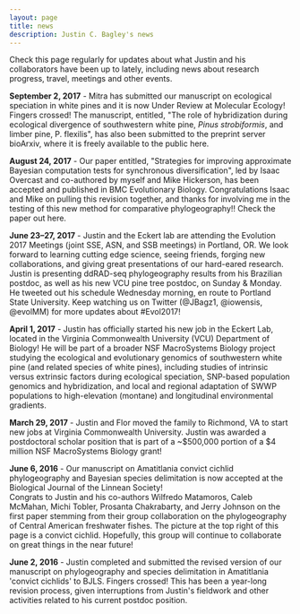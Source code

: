 ```yaml
---
layout: page
title: news
description: Justin C. Bagley's news
---
```


Check this page regularly for updates about what Justin and his collaborators have been up 
to lately, including news about research progress, travel, meetings and other events.

**September 2, 2017** - Mitra has submitted our manuscript on ecological speciation in white 
pines and it is now Under Review at Molecular Ecology! Fingers crossed! The manuscript, entitled, 
"The role of hybridization during ecological divergence of southwestern white pine, _Pinus strobiformis_, 
and limber pine, P. flexilis", has also been submitted to the preprint server bioArxiv, where 
it is freely available to the public here.

**August 24, 2017** - Our paper entitled, "Strategies for improving approximate Bayesian 
computation tests for synchronous diversification", led by Isaac Overcast and co-authored 
by myself and Mike Hickerson, has been accepted and published in BMC Evolutionary Biology. 
Congratulations Isaac and Mike on pulling this revision together, and thanks for involving 
me in the testing of this new method for comparative phylogeography!! Check the paper out 
here.

**June 23–27, 2017** - Justin and the Eckert lab are attending the Evolution 2017 Meetings 
(joint SSE, ASN, and SSB meetings) in Portland, OR. We look forward to learning cutting edge 
science, seeing friends, forging new collaborations, and giving great presentations of our 
hard-eared research. Justin is presenting ddRAD-seq phylogeography results from his Brazilian 
postdoc, as well as his new VCU pine tree postdoc, on Sunday & Monday. He tweeted out his 
schedule Wednesday morning, en route to Portland State University. Keep watching us on Twitter 
(@JBagz1, @iowensis, @evolMM) for more updates about #Evol2017!

**April 1, 2017** - Justin has officially started his new job in the Eckert Lab, located in 
the Virginia Commonwealth University (VCU) Department of Biology! He will be part of a 
broader NSF MacroSystems Biology project studying the ecological and evolutionary genomics 
of southwestern white pine (and related species of white pines), including studies of intrinsic 
versus extrinsic factors during ecological speciation, SNP-based population genomics and 
hybridization, and local and regional adaptation of SWWP populations to high-elevation (montane) 
and longitudinal environmental gradients.

**March 29, 2017** - Justin and Flor moved the family to Richmond, VA to start new jobs at 
Virginia Commonwealth University. Justin was awarded a postdoctoral scholar position that 
is part of a ~$500,000 portion of a $4 million NSF MacroSystems Biology grant!

**June 6, 2016** - Our manuscript on Amatitlania convict cichlid phylogeography and Bayesian 
species delimitation is now accepted at the Biological Journal of the Linnean Society!  
Congrats to Justin and his co-authors Wilfredo Matamoros, Caleb McMahan, Michi Tobler, 
Prosanta Chakrabarty, and Jerry Johnson on the first paper stemming from their group 
collaboration on the phylogeography of Central American freshwater fishes. The picture 
at the top right of this page is a convict cichlid. Hopefully, this group will continue 
to collaborate on great things in the near future!

**June 2, 2016** - Justin completed and submitted the revised version of our manuscript on 
phylogeography and species delimitation in Amatitlania 'convict cichlids' to BJLS. Fingers 
crossed! This has been a year-long revision process, given interruptions from Justin's fieldwork 
and other activities related to his current postdoc position.


